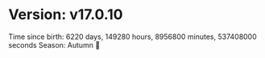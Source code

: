 # Version: v17.0.10
Time since birth: 6220 days, 149280 hours, 8956800 minutes, 537408000 seconds
Season: Autumn 🍁
